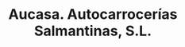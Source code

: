 ---
title: "Aucasa. Autocarrocerías Salmantinas, S.L."
url: /carbajosa-de-la-sagrada/aucasa-autocarrocerias-salmantinas-s-l/
shop: reparación de automóviles
---